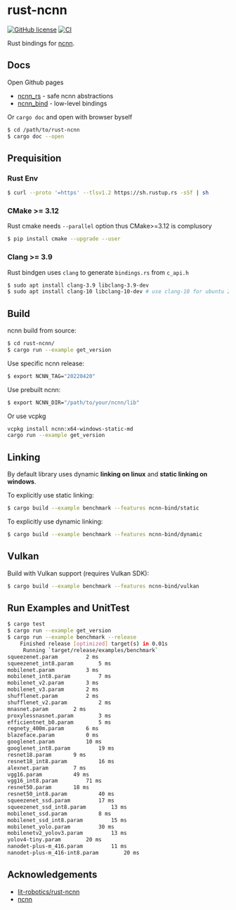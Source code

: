 # rust-ncnn
[![GitHub license](https://img.shields.io/badge/license-apache--2--Clause-brightgreen.svg)](./LICENSE) [![CI](https://img.shields.io/github/actions/workflow/status/tpoisonooo/rust-ncnn/ci.yaml?branch=master)](https://github.com/tpoisonooo/rust-ncnn/actions/workflows/ci.yaml?query=workflow%3A)

Rust bindings for [ncnn](https://github.com/tencent/ncnn).

## Docs

Open Github pages
* [ncnn_rs](https://rust-ncnn.github.io/ncnn_rs/) - safe ncnn abstractions
* [ncnn_bind](https://rust-ncnn.github.io/ncnn_bind/) - low-level bindings

Or `cargo doc` and open with browser byself

```bash
$ cd /path/to/rust-ncnn
$ cargo doc --open
```

## Prequisition

### Rust Env
```bash
$ curl --proto '=https' --tlsv1.2 https://sh.rustup.rs -sSf | sh
```


### CMake >= 3.12

Rust cmake needs `--parallel` option thus CMake>=3.12 is complusory

```bash
$ pip install cmake --upgrade --user
```

### Clang >= 3.9

Rust bindgen uses `clang` to generate `bindings.rs` from `c_api.h`

```bash
$ sudo apt install clang-3.9 libclang-3.9-dev
$ sudo apt install clang-10 libclang-10-dev # use clang-10 for ubuntu 20.04 
```

## Build

ncnn build from source:
```bash
$ cd rust-ncnn/
$ cargo run --example get_version
```

Use specific ncnn release:
```bash
$ export NCNN_TAG="20220420"
```

Use prebuilt ncnn:
```bash
$ export NCNN_DIR="/path/to/your/ncnn/lib"
```

Or use vcpkg
```bash
vcpkg install ncnn:x64-windows-static-md
cargo run --example get_version
```

## Linking

By default library uses dynamic **linking on linux** and **static linking on windows**.

To explicitly use static linking:
```bash
$ cargo build --example benchmark --features ncnn-bind/static
```

To explicitly use dynamic linking:
```bash
$ cargo build --example benchmark --features ncnn-bind/dynamic
```

## Vulkan

Build with Vulkan support (requires Vulkan SDK):
```bash
$ cargo build --example benchmark --features ncnn-bind/vulkan
```

## Run Examples and UnitTest

```bash
$ cargo test
$ cargo run --example get_version
$ cargo run --example benchmark --release
    Finished release [optimized] target(s) in 0.01s
     Running `target/release/examples/benchmark`
squeezenet.param 		 2 ms
squeezenet_int8.param 		 5 ms
mobilenet.param 		 3 ms
mobilenet_int8.param 		 7 ms
mobilenet_v2.param 		 3 ms
mobilenet_v3.param 		 2 ms
shufflenet.param 		 2 ms
shufflenet_v2.param 		 2 ms
mnasnet.param 		 2 ms
proxylessnasnet.param 		 3 ms
efficientnet_b0.param 		 5 ms
regnety_400m.param 		 6 ms
blazeface.param 		 0 ms
googlenet.param 		 10 ms
googlenet_int8.param 		 19 ms
resnet18.param 		 9 ms
resnet18_int8.param 		 16 ms
alexnet.param 		 7 ms
vgg16.param 		 49 ms
vgg16_int8.param 		 71 ms
resnet50.param 		 18 ms
resnet50_int8.param 		 40 ms
squeezenet_ssd.param 		 17 ms
squeezenet_ssd_int8.param 		 13 ms
mobilenet_ssd.param 		 8 ms
mobilenet_ssd_int8.param 		 15 ms
mobilenet_yolo.param 		 30 ms
mobilenetv2_yolov3.param 		 13 ms
yolov4-tiny.param 		 20 ms
nanodet-plus-m_416.param 		 11 ms
nanodet-plus-m_416-int8.param 		 20 ms
```

## Acknowledgements

* [lit-robotics/rust-ncnn](https://github.com/lit-robotics/rust-ncnn)
* [ncnn](https://github.com/tencent/ncnn)
